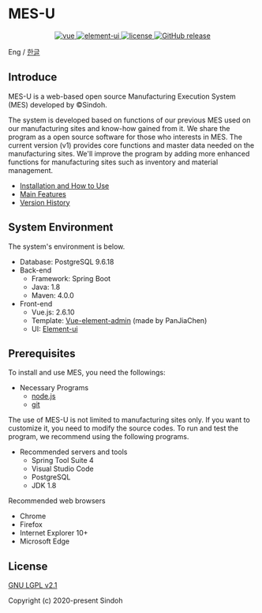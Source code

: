 # MES-U

<p align="center">
  <a href="https://github.com/vuejs/vue">
    <img src="https://img.shields.io/badge/vue-2.6.10-brightgreen.svg" alt="vue">
  </a>
  <a href="https://element.eleme.io">
    <img src="https://img.shields.io/badge/element--ui-2.7.0-brightgreen.svg" alt="element-ui">
  </a>
  <a href="./LICENSE">
    <img src="https://img.shields.io/badge/license-LGPL_2.1-blue" alt="license">
  </a>
  <a href="https://github.com/sindohmes/MESTEST/releases">
    <img src="https://img.shields.io/badge/release-v1.0-blue" alt="GitHub release">
  </a>
</p>

Eng / [한글](./README.ko-KR.md)

## Introduce

MES-U is a web-based open source Manufacturing Execution System (MES) developed by ©Sindoh.

The system is developed based on functions of our previous MES used on our manufacturing sites and know-how gained from it. We share the program as a open source software for those who interests in MES. The current version (v1) provides core functions and master data needed on the manufacturing sites. We'll improve the program by adding more enhanced functions for manufacturing sites such as inventory and material management.



+ [Installation and How to Use](./Installation.md)
+ [Main Features](./features.md)
+ [Version History](./version.ko-KR.md)

## System Environment

The system's environment is below.

- Database: PostgreSQL 9.6.18
- Back-end
  + Framework: Spring Boot
  + Java: 1.8
  + Maven: 4.0.0
- Front-end
  + Vue.js: 2.6.10
  + Template: [Vue-element-admin](https://github.com/PanJiaChen/vue-element-admin) (made by PanJiaChen)
  + UI: [Element-ui](https://element.eleme.io)

## Prerequisites

To install and use MES, you need the followings:

- Necessary Programs
  + [node.js](https://nodejs.org/) 
  + [git](https://git-scm.com/)

The use of MES-U is not limited to manufacturing sites only. If you want to customize it, you need to modify the source codes. To run and test the program, we recommend using the following programs.
 
- Recommended servers and tools
  + Spring Tool Suite 4
  + Visual Studio Code
  + PostgreSQL
  + JDK 1.8
  
Recommended web browsers

- Chrome 
- Firefox
- Internet Explorer 10+
- Microsoft Edge 

## License

[GNU LGPL v2.1](./LICENSE)

Copyright (c) 2020-present Sindoh
